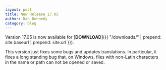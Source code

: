 ```yaml
---
layout: post
title: New Release 17.05
author: Dan Dennedy
category: blog
---
```

Version 17.05 is now available for [**DOWNLOAD**]({{ "/downloads/" | prepend: site.baseurl | prepend: site.url }}).

This version just fixes some bugs and updates translations. In particular, it
fixes a long standing bug that, on Windows, files with non-Latin characters in
the name or path can not be opened or saved.
